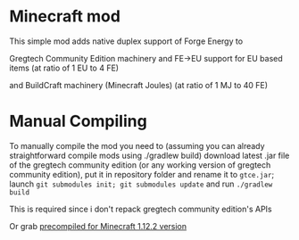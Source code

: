 
# Minecraft mod

This simple mod adds native duplex support of Forge Energy to

Gregtech Community Edition machinery and FE->EU support for EU based items (at ratio of 1 EU to 4 FE)

and BuildCraft machinery (Minecraft Joules) (at ratio of 1 MJ to 40 FE)

# Manual Compiling

To manually compile the mod you need to (assuming you can already straightforward compile mods using ./gradlew build)
download latest .jar file of the gregtech community edition (or any working version of gregtech community edition),
put it in repository folder and rename it to `gtce.jar`; launch `git submodules init; git submodules update` and run `./gradlew build`

This is required since i don't repack gregtech community edition's APIs

Or grab [precompiled for Minecraft 1.12.2 version](https://i.dbotthepony.ru/2019/08/23/gtcefe-1.1-1.8.5.436.jar)

